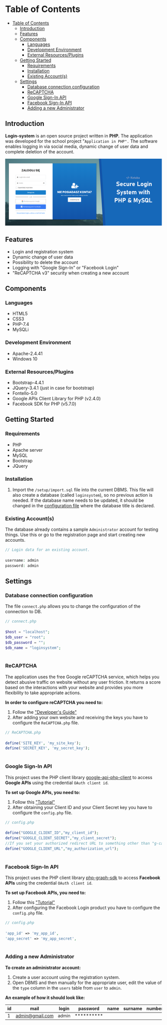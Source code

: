 # Table of Contents

- [Table of Contents](#table-of-contents)
  - [Introduction](#introduction)
  - [Features](#features)
  - [Components](#components)
    - [Languages](#languages)
    - [Development Environment](#development-environment)
    - [External Resources/Plugins](#external-resourcesplugins)
  - [Getting Started](#getting-started)
    - [Requirements](#requirements)
    - [Installation](#installation)
    - [Existing Account(s)](#existing-accounts)
  - [Settings](#settings)
    - [Database connection configuration](#database-connection-configuration)
    - [ReCAPTCHA](#recaptcha)
    - [Google Sign-In API](#google-sign-in-api)
    - [Facebook Sign-In API](#facebook-sign-in-api)
    - [Adding a new Administrator](#adding-a-new-administrator)

## Introduction

**Login-system** is an open source project written in **PHP.** The application was developed for the school project "`Application in PHP".` The software enables logging in via social media, dynamic change of user data and complete deletion of the account.

<p align="center">
  <img src="https://raw.githubusercontent.com/KoTubA/Login-system/master/img/Login-system-logo.png" alt="Login-system logo">
</p>

## Features

* Login and registration system
* Dynamic change of user data
* Possibility to delete the account
* Logging with "Google Sign-In" or "Facebook Login"
* "ReCAPTCHA v3" security when creating a new account

## Components

### Languages

- HTML5
- CSS3
- PHP-7.4
- MySQLi

### Development Environment

- Apache-2.4.41 
- Windows 10

### External Resources/Plugins

- Bootstrap-4.4.1
- JQuery-3.4.1 (just in case for bootstrap)
- Fontello-5.0
- Google APIs Client Library for PHP (v2.4.0)
- Facebook SDK for PHP (v5.7.0)

## Getting Started

### Requirements
* PHP
* Apache server
* MySQL
* Bootstrap
* JQuery 


### Installation
1. Import the `/setup/import.sql` file into the current DBMS. This file will also create a database (called `loginsystem`), so no previous action is needed. If the database name needs to be updated, it should be changed in the [configuration file](#database-connection-configuration) where the database title is declared.

### Existing Account(s)
The database already contains a sample `Administrator` account for testing things. Use this or go to the registration page and start creating new accounts.

```php
// Login data for an existing account.

username: admin
password: admin

```

## Settings

### Database connection configuration

The file `connect.php` allows you to change the configuration of the connection to DB.

```php
// connect.php

$host = "localhost";
$db_user = "root";
$db_password = "";
$db_name = "loginsystem";
 
```

### ReCAPTCHA

The application uses the free Google reCAPTCHA service, which helps you detect abusive traffic on website without any user friction. It returns a score based on the interactions with your website and provides you more flexibility to take appropriate actions.

**In order to configure reCAPTCHA you need to:**
1. Follow the ["Developer's Guide"](https://developers.google.com/recaptcha/intro)
2. After adding your own website and receiving the keys you have to configure the `ReCAPTCHA.php` file.

```php
// ReCAPTCHA.php

define('SITE_KEY', 'my_site_key');
define('SECRET_KEY', 'my_secret_key');
        
```

### Google Sign-In API

This project uses the PHP client library [google-api-php-client](https://github.com/googleapis/google-api-php-client) to access **Google APIs** using the credential `OAuth client id`.

**To set up Google APIs, you need to:**
1. Follow this ["Tutorial"](https://www.webslesson.info/2019/09/how-to-make-login-with-google-account-using-php.html)
2. After obtaining your Client ID and your Client Secret key you have to configure the `config.php` file.

```php
// config.php

define("GOOGLE_CLIENT_ID","my_client_id");
define("GOOGLE_CLIENT_SECRET","my_client_secret");
//If you set your authorized redirect URL to something other than "g-callback.php"
define("GOOGLE_CLIENT_URL","my_authorization_url");
        
```

### Facebook Sign-In API

This project uses the PHP client library [php-graph-sdk](https://github.com/facebookarchive/php-graph-sdk) to access **Facebook APIs** using the credential `OAuth client id`.

**To set up Facebook APIs, you need to:**
1. Follow this ["Tutorial"](https://www.webslesson.info/2019/09/how-to-make-login-with-google-account-using-php.html)
2. After configuring the Facebook Login product you have to configure the `config.php` file.

```php
// config.php

'app_id' => 'my_app_id',
'app_secret' => 'my_app_secret',
        
```

### Adding a new Administrator

**To create an administrator account:**
1. Create a user account using the registration system.
2. Open DBMS and then manually for the appropriate user, edit the value of the `type` column in the `users` table from `user` to `admin`. 

**An example of how it should look like:**

| id | mail | login | password | name | surname | number | type | s_name | picture | g_alt_id | f_alt_id | 
| --- | --- | --- | --- | --- | --- | --- | --- | --- | --- | --- | --- |
| 1 | admin@gmail.com | admin | ********** |  |  |  | admin | login |  |  |  | 
